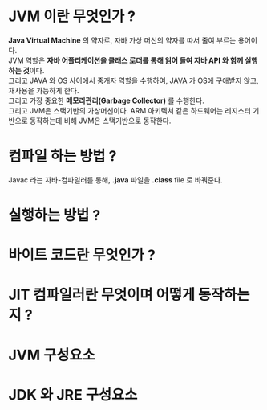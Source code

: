 # JVM 이란 무엇인가 ?

**Java Virtual Machine** 의 약자로, 자바 가상 머신의 약자를 따서 줄여 부르는 용어이다. <br>
JVM 역할은 **자바 어플리케이션을 클래스 로더를 통해 읽어 들여 자바 API 와 함께 실행하는 것**이다. <br>
그리고 JAVA 와 OS 사이에서 중개자 역할을 수행하여, JAVA 가 OS에 구애받지 않고, 재사용을 가능하게 한다. <br>
그리고 가장 중요한 **메모리관리(Garbage Collector)** 를 수행한다. <br>
그리고 JVM은 스택기반의 가상머신이다. ARM 아키텍쳐 같은 하드웨어는 레지스터 기반으로 동작하는데 비해 JVM은 스택기반으로 동작한다.

# 컴파일 하는 방법 ?

Javac 라는 자바-컴파일러를 통해, **.java** 파일을 **.class** file 로 바꿔준다.


# 실행하는 방법 ?

# 바이트 코드란 무엇인가 ?

# JIT 컴파일러란 무엇이며 어떻게 동작하는지 ?

# JVM 구성요소

# JDK 와 JRE 구성요소 

